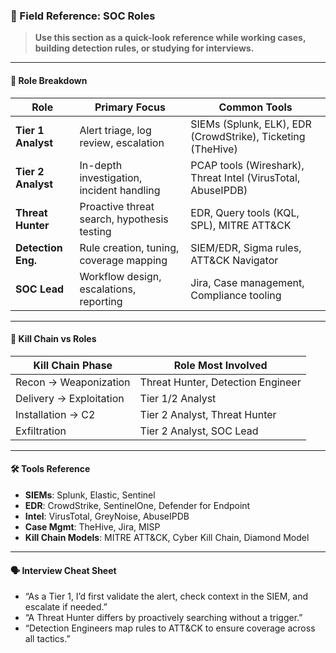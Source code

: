 ### 🧠 Field Reference: SOC Roles

> **Use this section as a quick-look reference while working cases, building detection rules, or studying for interviews.**

---

#### 🎯 Role Breakdown

| Role               | Primary Focus                              | Common Tools                                                       |
|--------------------|---------------------------------------------|--------------------------------------------------------------------|
| **Tier 1 Analyst** | Alert triage, log review, escalation        | SIEMs (Splunk, ELK), EDR (CrowdStrike), Ticketing (TheHive)        |
| **Tier 2 Analyst** | In-depth investigation, incident handling   | PCAP tools (Wireshark), Threat Intel (VirusTotal, AbuseIPDB)       |
| **Threat Hunter**  | Proactive threat search, hypothesis testing | EDR, Query tools (KQL, SPL), MITRE ATT&CK                           |
| **Detection Eng.** | Rule creation, tuning, coverage mapping     | SIEM/EDR, Sigma rules, ATT&CK Navigator                            |
| **SOC Lead**       | Workflow design, escalations, reporting     | Jira, Case management, Compliance tooling                          |

---

#### 🧩 Kill Chain vs Roles

| Kill Chain Phase        | Role Most Involved                   |
|--------------------------|--------------------------------------|
| Recon → Weaponization    | Threat Hunter, Detection Engineer    |
| Delivery → Exploitation  | Tier 1/2 Analyst                     |
| Installation → C2        | Tier 2 Analyst, Threat Hunter        |
| Exfiltration             | Tier 2 Analyst, SOC Lead             |

---

#### 🛠️ Tools Reference

- **SIEMs**: Splunk, Elastic, Sentinel  
- **EDR**: CrowdStrike, SentinelOne, Defender for Endpoint  
- **Intel**: VirusTotal, GreyNoise, AbuseIPDB  
- **Case Mgmt**: TheHive, Jira, MISP  
- **Kill Chain Models**: MITRE ATT&CK, Cyber Kill Chain, Diamond Model  

---

#### 🗣️ Interview Cheat Sheet

- “As a Tier 1, I’d first validate the alert, check context in the SIEM, and escalate if needed.”
- “A Threat Hunter differs by proactively searching without a trigger.”
- “Detection Engineers map rules to ATT&CK to ensure coverage across all tactics.”
